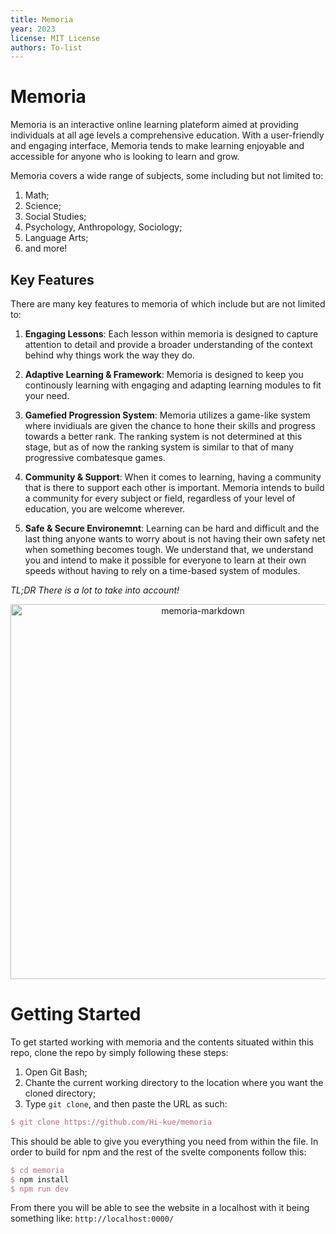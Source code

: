 ```yaml
---
title: Memoria
year: 2023
license: MIT License
authors: To-list
---
```

# Memoria

Memoria is an interactive online learning plateform aimed at providing individuals at all age levels a comprehensive education. With a user-friendly and engaging interface, Memoria tends to make learning enjoyable and accessible for anyone who is looking to learn and grow. 

Memoria covers a wide range of subjects, some including but not limited to:
1. Math;
2. Science;
3. Social Studies;
4. Psychology, Anthropology, Sociology;
5. Language Arts;
6. and more!

## Key Features
There are many key features to memoria of which include but are not limited to:
1. **Engaging Lessons**: Each lesson within memoria is designed to capture attention to detail and provide a broader understanding of the context behind why things work the way they do.
   
2. **Adaptive Learning & Framework**: Memoria is designed to keep you continously learning with engaging and adapting learning modules to fit your need. 
   
3. **Gamefied Progression System**: Memoria utilizes a game-like system where invidiuals are given the chance to hone their skills and progress towards a better rank. The ranking system is not determined at this stage, but as of now the ranking system is similar to that of many progressive combatesque games.
   
4. **Community & Support**: When it comes to learning, having a community that is there to support each other is important. Memoria intends to build a community for every subject or field, regardless of your level of education, you are welcome wherever.
   
5. **Safe & Secure Environemnt**: Learning can be hard and difficult and the last thing anyone wants to worry about is not having their own safety net when something becomes tough. We understand that, we understand you and intend to make it possible for everyone to learn at their own speeds without having to rely on a time-based system of modules.

*TL;DR There is a lot to take into account!*

<p align="center">
    <img width="600" src="../memoria/src/assets/Markdown.png" alt="memoria-markdown">
</p>

# Getting Started

To get started working with memoria and the contents situated within this repo, clone the repo by simply following these steps:
1. Open Git Bash;
2. Chante the current working directory to the location where you want the cloned directory;
3. Type `git clone`, and then paste the URL as such:
```tex
$ git clone https://github.com/Hi-kue/memoria
```

This should be able to give you everything you need from within the file. In order to build for npm and the rest of the svelte components follow this:
```tex
$ cd memoria
$ npm install
$ npm run dev
```

From there you will be able to see the website in a localhost with it being something like: `http://localhost:0000/`